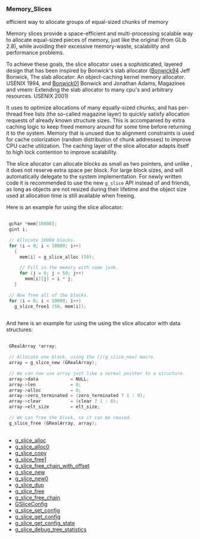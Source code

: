 ### Memory_Slices

efficient way to allocate groups of equal-sized
     chunks of memory

 Memory slices provide a space-efficient and multi-processing scalable
 way to allocate equal-sized pieces of memory, just like the original
 [](GMemChunks) (from GLib 2.8), while avoiding their excessive
 memory-waste, scalability and performance problems.

 To achieve these goals, the slice allocator uses a sophisticated,
 layered design that has been inspired by Bonwick's slab allocator
 ([Bonwick94](http://citeseer.ist.psu.edu/bonwick94slab.html)
 Jeff Bonwick, The slab allocator: An object-caching kernel
 memory allocator. USENIX 1994, and
 [Bonwick01](http://citeseer.ist.psu.edu/bonwick01magazines.html)
 Bonwick and Jonathan Adams, Magazines and vmem: Extending the
 slab allocator to many cpu's and arbitrary resources. USENIX 2001)

 It uses [](posix_memalign) to optimize allocations of many equally-sized
 chunks, and has per-thread free lists (the so-called magazine layer)
 to quickly satisfy allocation requests of already known structure sizes.
 This is accompanied by extra caching logic to keep freed memory around
 for some time before returning it to the system. Memory that is unused
 due to alignment constraints is used for cache colorization (random
 distribution of chunk addresses) to improve CPU cache utilization. The
 caching layer of the slice allocator adapts itself to high lock contention
 to improve scalability.

 The slice allocator can allocate blocks as small as two pointers, and
 unlike [](malloc), it does not reserve extra space per block. For large block
 sizes, [](g_slice_new) and [](g_slice_alloc) will automatically delegate to the
 system [](malloc) implementation. For newly written code it is recommended
 to use the new `g_slice` API instead of [](g_malloc) and
 friends, as long as objects are not resized during their lifetime and the
 object size used at allocation time is still available when freeing.

 Here is an example for using the slice allocator:
 
```C
 
 gchar *mem[10000];
 gint i;

 // Allocate 10000 blocks.
 for (i = 0; i < 10000; i++)
   {
     mem[i] = g_slice_alloc (50);

     // Fill in the memory with some junk.
     for (j = 0; j < 50; j++)
       mem[i][j] = i * j;
   }

 // Now free all of the blocks.
 for (i = 0; i < 10000; i++)
   g_slice_free1 (50, mem[i]);
 
```


 And here is an example for using the using the slice allocator
 with data structures:
 
```C
 
 GRealArray *array;

 // Allocate one block, using the [](g_slice_new) macro.
 array = g_slice_new (GRealArray);

 // We can now use array just like a normal pointer to a structure.
 array->data            = NULL;
 array->len             = 0;
 array->alloc           = 0;
 array->zero_terminated = (zero_terminated ? 1 : 0);
 array->clear           = (clear ? 1 : 0);
 array->elt_size        = elt_size;

 // We can free the block, so it can be reused.
 g_slice_free (GRealArray, array);
 
```


* [g_slice_alloc]()
* [g_slice_alloc0]()
* [g_slice_copy]()
* [g_slice_free1]()
* [g_slice_free_chain_with_offset]()
* [g_slice_new]()
* [g_slice_new0]()
* [g_slice_dup]()
* [g_slice_free]()
* [g_slice_free_chain]()
* [GSliceConfig]()
* [g_slice_set_config]()
* [g_slice_get_config]()
* [g_slice_get_config_state]()
* [g_slice_debug_tree_statistics]()
